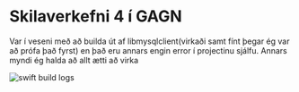 # Skilaverkefni 4 í GAGN

Var í veseni með að builda út af libmysqlclient(virkaði samt fínt þegar ég var að prófa það fyrst) en það eru annars engin error í projectinu sjálfu.  Annars myndi ég halda að allt ætti að virka

![swift build logs](https://files.gudmunduro.com/gagn4build.png)
